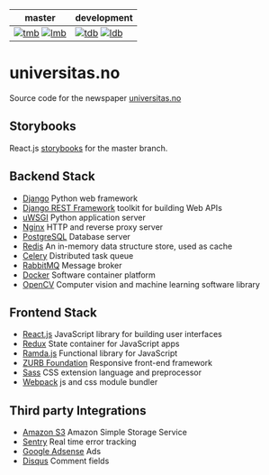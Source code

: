 | master | development |
| --- | --- |
| [![tmb]][travis] [![lmb]][landscapeM] | [![tdb]][travis] [![ldb]][landscapeD] |

# universitas.no
Source code for the newspaper [universitas.no][universitas]

## Storybooks

React.js [storybooks](http://universitas.github.io/universitas.no/) for the master branch.

## Backend Stack
- [Django](https://www.djangoproject.com/) Python web framework
- [Django REST Framework](http://www.django-rest-framework.org/) toolkit for building Web APIs
- [uWSGI](https://uwsgi-docs.readthedocs.io/) Python application server
- [Nginx](http://nginx.org) HTTP and reverse proxy server
- [PostgreSQL](http://www.postgresql.org) Database server
- [Redis](http://redis.io) An in-memory data structure store, used as cache
- [Celery](http://www.celeryproject.org/) Distributed task queue
- [RabbitMQ](https://www.rabbitmq.com/) Message broker
- [Docker](https://www.docker.com/) Software container platform
- [OpenCV](http://opencv.org) Computer vision and machine learning software library

## Frontend Stack
- [React.js](https://reactjs.org/) JavaScript library for building user interfaces
- [Redux](https://redux.js.org/) State container for JavaScript apps
- [Ramda.js](http://ramdajs.com/) Functional library for JavaScript
- [ZURB Foundation](http://foundation.zurb.com) Responsive front-end framework
- [Sass](http://sass-lang.com/) CSS extension language and preprocessor
- [Webpack](https://webpack.js.org/) js and css module bundler

## Third party Integrations
- [Amazon S3](https://aws.amazon.com/s3/) Amazon Simple Storage Service
- [Sentry](https://sentry.io) Real time error tracking
- [Google Adsense](https://www.google.com/adsense/start/) Ads
- [Disqus](https://disqus.com) Comment fields

[tmb]:https://travis-ci.org/universitas/universitas.no.svg?branch=master
[tdb]:https://travis-ci.org/universitas/universitas.no.svg?branch=develop
[travis]:https://travis-ci.org/universitas/universitas.no
[lmb]:https://landscape.io/github/universitas/universitas.no/master/landscape.svg?style=flat
[ldb]:https://landscape.io/github/universitas/universitas.no/develop/landscape.svg?style=flat
[landscapeM]:https://landscape.io/github/universitas/universitas.no/master
[landscapeD]:https://landscape.io/github/universitas/universitas.no/develop
[universitas]:http://universitas.no

